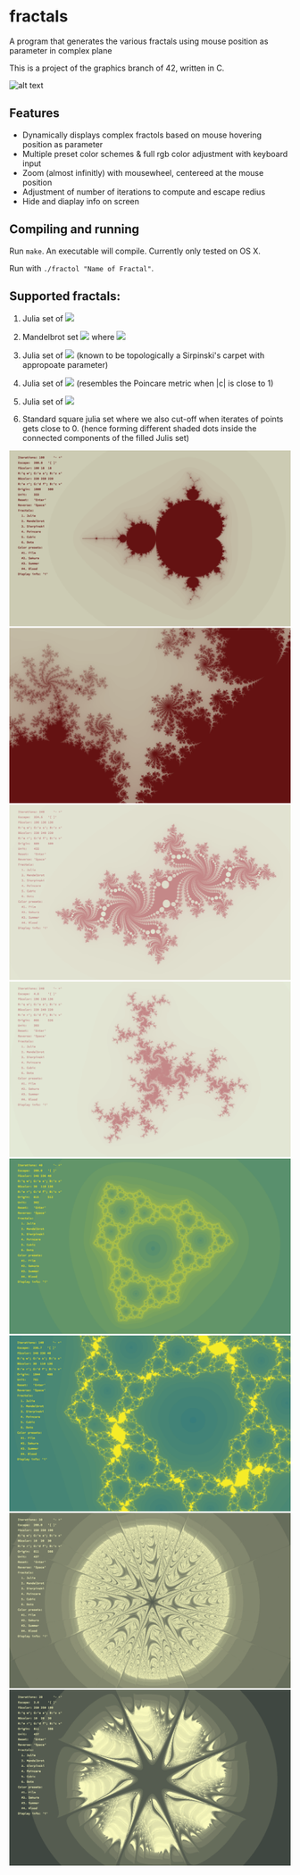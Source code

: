 # fractals
A program that generates the various fractals using mouse position as parameter in complex plane

This is a project of the graphics branch of 42, written in C.

![alt text](https://github.com/conanwu777/fractals/blob/master/fractal_preview.gif)

## Features
* Dynamically displays complex fractols based on mouse hovering position as parameter
* Multiple preset color schemes & full rgb color adjustment with keyboard input
* Zoom (almost infinitly) with mousewheel, centereed at the mouse position
* Adjustment of number of iterations to compute and escape redius
* Hide and diaplay info on screen

## Compiling and running
Run `make`. An executable will compile. Currently only tested on OS X.

Run with `./fractol "Name of Fractal"`.

## Supported fractals:
1. Julia set of <img src="https://latex.codecogs.com/gif.latex?f%28z%29%20%3D%20z%5E2%20&plus;%20c"/>

2. Mandelbrot set <img src="https://latex.codecogs.com/gif.latex?%5C%7B%20%5C%20c%20%5Cin%20%5Cmathbb%7BC%7D%20%5C%20%7C%20%5Clim_%7Bn%20%5Crightarrow%20%5Cinfty%7D%20%7Cf%5En%280%29%7C%20%3C%202%20%5C%7D"/> where <img src="https://latex.codecogs.com/gif.latex?f%28z%29%20%3D%20z%5E2%20&plus;%20c"/>

3. Julia set of <img src="https://latex.codecogs.com/gif.latex?f%28z%29%20%3D%20z%5E2%20-%20%5Cfrac%7Bc%7D%7Bz%7D"/> (known to be topologically a Sirpinski's carpet with appropoate parameter)

4. Julia set of <img src="https://latex.codecogs.com/gif.latex?f%28z%29%20%3D%20z%5E2%20-%20%5Cfrac%7Bc%7D%7Bz%5E2%7D"/> (resembles the Poincare metric when |c| is close to 1)

5. Julia set of <img src="https://latex.codecogs.com/gif.latex?f%28z%29%20%3D%20z%5E3%20-%20c"/>

6. Standard square julia set where we also cut-off when iterates of points gets close to 0. (hence forming different shaded dots inside the connected components of the filled Julis set)

![alt text](https://github.com/conanwu777/fractals/blob/master/1.png)
![alt text](https://github.com/conanwu777/fractals/blob/master/2.png)
![alt text](https://github.com/conanwu777/fractals/blob/master/3.png)
![alt text](https://github.com/conanwu777/fractals/blob/master/4.png)
![alt text](https://github.com/conanwu777/fractals/blob/master/5.png)
![alt text](https://github.com/conanwu777/fractals/blob/master/6.png)
![alt text](https://github.com/conanwu777/fractals/blob/master/7.png)
![alt text](https://github.com/conanwu777/fractals/blob/master/8.png)
